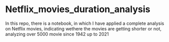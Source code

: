 # Netflix_movies_duration_analysis
 In this repo, there is a notebook, in which I have applied a complete analysis on  Netflix movies, indicating wethere the movies are getting shorter or not, analyzing over 5000 movie since 1942 up to 2021
